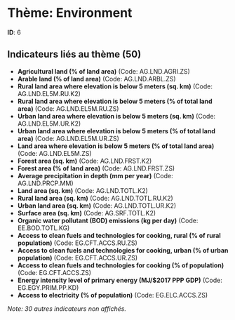 # Thème: Environment

**ID**: 6

## Indicateurs liés au thème (50)

- **Agricultural land (% of land area)** (Code: AG.LND.AGRI.ZS)
- **Arable land (% of land area)** (Code: AG.LND.ARBL.ZS)
- **Rural land area where elevation is below 5 meters (sq. km)** (Code: AG.LND.EL5M.RU.K2)
- **Rural land area where elevation is below 5 meters (% of total land area)** (Code: AG.LND.EL5M.RU.ZS)
- **Urban land area where elevation is below 5 meters (sq. km)** (Code: AG.LND.EL5M.UR.K2)
- **Urban land area where elevation is below 5 meters (% of total land area)** (Code: AG.LND.EL5M.UR.ZS)
- **Land area where elevation is below 5 meters (% of total land area)** (Code: AG.LND.EL5M.ZS)
- **Forest area (sq. km)** (Code: AG.LND.FRST.K2)
- **Forest area (% of land area)** (Code: AG.LND.FRST.ZS)
- **Average precipitation in depth (mm per year)** (Code: AG.LND.PRCP.MM)
- **Land area (sq. km)** (Code: AG.LND.TOTL.K2)
- **Rural land area (sq. km)** (Code: AG.LND.TOTL.RU.K2)
- **Urban land area (sq. km)** (Code: AG.LND.TOTL.UR.K2)
- **Surface area (sq. km)** (Code: AG.SRF.TOTL.K2)
- **Organic water pollutant (BOD) emissions (kg per day)** (Code: EE.BOD.TOTL.KG)
- **Access to clean fuels and technologies for cooking, rural (% of rural population)** (Code: EG.CFT.ACCS.RU.ZS)
- **Access to clean fuels and technologies for cooking, urban (% of urban population)** (Code: EG.CFT.ACCS.UR.ZS)
- **Access to clean fuels and technologies for cooking (% of population)** (Code: EG.CFT.ACCS.ZS)
- **Energy intensity level of primary energy (MJ/$2017 PPP GDP)** (Code: EG.EGY.PRIM.PP.KD)
- **Access to electricity (% of population)** (Code: EG.ELC.ACCS.ZS)

*Note: 30 autres indicateurs non affichés.*
